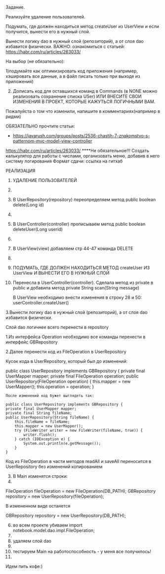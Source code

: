 Задание.

Реализуйте удаление пользователей.

Подумать, где должен находиться метод createUser из UserView и если получится, вынести его в нужный слой.

Вынести логику dao в нужный слой (репозиторий), а от слоя dao избавится физически. ВАЖНО: ознакомиться с статьей: https://habr.com/ru/articles/263033/

На выбор (не обязательно):

1)подумайте как оптимизировать код приложения (например, хэшировать все данные, а в файл писать только при выходе из приложения)

2) Дописать код для оставшихся команд в Commands (в NONE можно реализовать сохранение списка USer)
ИЛИ ВНЕСИТЕ СВОИ ИЗМЕНЕНИЯ В ПРОЕКТ, КОТОРЫЕ КАЖУТЬСЯ ЛОГИЧНЫМИ ВАМ.

Пожалуйста о том что изменили, напишите в комментариях(например в ридми)

ОБЯЗАТЕЛЬНО прочтите статьи:
- https://javarush.com/groups/posts/2536-chastjh-7-znakomstvo-s-patternom-mvc-model-view-controller

https://habr.com/ru/articles/263033/ ****Не обязательное!!! Создать калькулятор для работы с числами, организовать меню, добавив в него систему логирования
Формат сдачи: ссылка на гитхаб

РЕАЛИЗАЦИЯ

1. УДАЛЕНИЕ ПОЛЬЗОВАТЕЛЕЙ
2. 
3. В UserRepository(repository) переопределяем метод public boolean delete(Long id)
4. 
5. В UserController(controller) прописываем метод public boolean deleteUser(Long userid)
6. 
7. В UserView(view) добавляем стр 44-47 команда DELETE

8. 
2. ПОДУМАТЬ, ГДЕ ДОЛЖЕН НАХОДИТЬСЯ МЕТОД createUser ИЗ UserView И ВЫНЕСТИ ЕГО В НУЖНЫЙ СЛОЙ
3. 
     Перенесла в UserController(controller). Сделала метод из private в public и добавила метод private String scan(String message)
   
     В UserView необходимо внести изменения в строку 28 и 50: userController.createUser()
   
3.Вынести логику dao в нужный слой (репозиторий), а от слоя dao избавится физически.

Слой dao логичнее всего перенести в repository

1.Из интерфейса Operation необходимо все команды перенести в интерфейс GBRepository

2.Далее перенести код из FileOperation в UserRepository

Кусок кода в UserRepository, который был до изменений:

public class UserRepository implements GBRepository {
    private final UserMapper mapper;
    private final FileOperation operation;
    public UserRepository(FileOperation operation) {
        this.mapper = new UserMapper();
        this.operation = operation;
    }
    
    После изменений код бужет выглядеть так:
    
    public class UserRepository implements GBRepository {
    private final UserMapper mapper;
    private final String fileName;
    public UserRepository(String fileName) {
        this.fileName = fileName;
        this.mapper = new UserMapper();
        try (FileWriter writer = new FileWriter(fileName, true)) {
            writer.flush();
        } catch (IOException e) {
            System.out.println(e.getMessage());
        }
    }
    
Код из FileOperation в части методов readAll и saveAll переносится в UserRepository без изменений копированием

3. В Main изменятся строки:
4. 
FileOperation fileOperation = new FileOperation(DB_PATH);
GBRepository repository = new UserRepository(fileOperation);

В измененном виде останется 

GBRepository repository = new UserRepository(DB_PATH);

6. во всем проекте убиваем import notebook.model.dao.impl.FileOperation;
7. 
8. удаляем слой dao
9. 
10. тестируем Main на работоспособность - у меня все получилось!
11. 
Идем пить кофе:)
     
